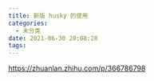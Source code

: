 ```yaml
---
title: 新版 husky 的使用
categories:
  - 未分类
date: 2021-06-30 20:08:28
tags:
---
```


https://zhuanlan.zhihu.com/p/366786798
